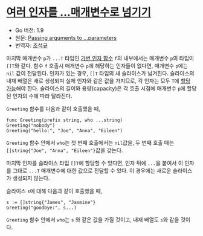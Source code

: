 # [여러 인자를 ...매개변수로 넘기기](#passing-arguements-to-parameters)

* Go 버전: 1.9
* 원문: [Passing arguments to ...parameters](https://golang.org/ref/spec#Passing_arguments_to_..._parameters)
* 번역자: [조석규](@ezaurum)

마지막 매개변수 `p`가 `...T` 타입인 [가변 인자 함수](/Types/function_types.html) `f`의 내부에서는 매개변수 `p`의 타입이 `[]T`와 같다. 함수 `f` 호출시 매개변수 `p`에 해당하는 인자들이 없다면, 매개변수 `p`에는 `nil` 값이 전달된다. 인자가 있는 경우, `[]T` 타입의 새 슬라이스가 넘겨진다. 슬라이스의 내재 배열은 새로 생성되며 실제 인자와 같은 값을 가지므로, 각 인자는 모두 `T`에 [할당 가능](/Properties%20of%20types%20and%20values/assignability.html)해야 한다. 슬라이스의 길이와 용량(capacity)은 각 호출 시점에 매개변수 `p`에 할당된 인자의 수에 따라 달라진다.

`Greeting` 함수를 다음과 같이 호출했을 때,

```
func Greeting(prefix string, who ...string)
Greeting("nobody")
Greeting("hello:", "Joe", "Anna", "Eileen")
```

`Greeting` 함수 안에서 `who`는 첫 번째 호출에서는 `nil`값을, 두 번째 호출 때는 `[]string{"Joe", "Anna", "Eileen"}`값을 갖는다.

마지막 인자를 슬라이스 타입 `[]T`에 할당할 수 있다면, 인자 뒤에 `...`을 붙여서 이 인자를 그대로 `...T` 매개변수에 대한 값으로 전달할 수 있다. 이 경우에는 새로운 슬라이스가 생성되지 않는다.

슬라이스 `s`에 대해 다음과 같이 호출했을 때,

```
s := []string{"James", "Jasmine"}
Greeting("goodbye:", s...)
```

`Greeting` 함수 안에서 `who`는 `s` 와 같은 값을 가질 것이고, 내재 배열도 `s`와 같을 것이다.

